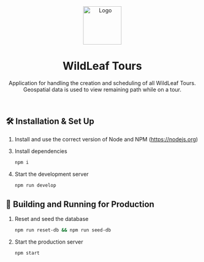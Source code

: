 <div align="center">
  <img alt="Logo" src="https://image.flaticon.com/icons/png/512/1257/1257375.png" width="100" />
</div>
<h1 align="center">
  WildLeaf Tours
</h1>
<p align="center">
  Application for handling the creation and scheduling of all WildLeaf Tours. Geospatial data is used to view remaining path while on a tour. 

</p>

<br>

<!-- <p align="center">
  <a href="https://app.netlify.com/sites/brittanychiang/deploys" target="_blank">
    <img src="https://api.netlify.com/api/v1/badges/1963b488-7b78-48c9-9e2d-6fb5e47ab3af/deploy-status" alt="Netlify Status" />
  </a>
</p> -->

<!-- ![demo](https://raw.githubusercontent.com/bchiang7/v4/master/src/images/demo.png) -->

## 🛠 Installation & Set Up

<!-- 1. Install the Gatsby CLI

   ```sh
   npm install -g gatsby-cli
   ``` -->

1. Install and use the correct version of Node and NPM (https://nodejs.org)

3) Install dependencies

   ```sh
   npm i
   ```

4) Start the development server

   ```sh
   npm run develop
   ```

## 🚀 Building and Running for Production

1. Reset and seed the database

   ```sh
   npm run reset-db && npm run seed-db
   ```
   

1. Start the production server

   ```sh
   npm start
   ```
